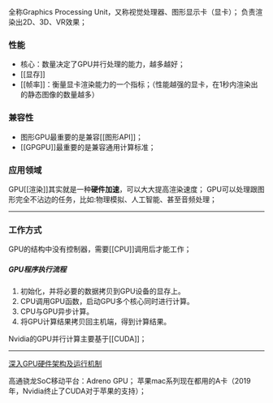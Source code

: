 全称Graphics Processing Unit，又称视觉处理器、图形显示卡（显卡）；
负责渲染出2D、3D、VR效果；
### 性能
- 核心：数量决定了GPU并行处理的能力，越多越好；
- [[显存]]
- [[帧率]]：衡量显卡渲染能力的一个指标；（性能越强的显卡，在1秒内渲染出的静态图像的数量越多）
### 兼容性
- 图形GPU最重要的是兼容[[图形API]]；
- [[GPGPU]]最重要的是兼容通用计算标准；
### 应用领域
GPU[[渲染]]其实就是一种**硬件加速**，可以大大提高渲染速度；
GPU可以处理跟图形完全不沾边的任务，比如:物理模拟、人工智能、甚至音频处理；
***
### 工作方式
GPU的结构中没有控制器，需要[[CPU]]调用后才能工作；
##### GPU程序执行流程
1. 初始化，并将必要的数据拷贝到GPU设备的显存上。
2. CPU调用GPU函数，启动GPU多个核心同时进行计算。
3. CPU与GPU异步计算。
4. 将GPU计算结果拷贝回主机端，得到计算结果。

Nvidia的GPU并行计算主要基于[[CUDA]]；
***
[深入GPU硬件架构及运行机制](https://www.cnblogs.com/timlly/p/11471507.html#11-%E4%B8%BA%E4%BD%95%E8%A6%81%E4%BA%86%E8%A7%A3gpu%EF%BC%9F)

高通骁龙SoC移动平台：Adreno GPU；
苹果mac系列现在都用的A卡（2019年，Nvidia终止了CUDA对于苹果的支持）；

